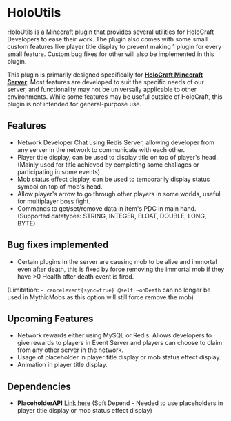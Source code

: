 
# HoloUtils

HoloUtils is a Minecraft plugin that provides several utilities for HoloCraft Developers to ease their work. 
The plugin also comes with some small custom features like player title display to prevent making 1 plugin for every small feature.
Custom bug fixes for other will also be implemented in this plugin.

This plugin is primarily designed specifically for [**HoloCraft Minecraft Server**](https://discord.gg/MaZzQpCCqf). Most features are developed to suit the specific needs of our server, and functionality may not be universally applicable to other environments. While some features may be useful outside of HoloCraft, this plugin is not intended for general-purpose use.

## Features
- Network Developer Chat using Redis Server, allowing developer from any server in the network to communicate with each other.
- Player title display, can be used to display title on top of player's head. (Mainly used for title achieved by completing some challages or participating in some events)
- Mob status effect display, can be used to temporarily display status symbol on top of mob's head.
- Allow player's arrow to go through other players in some worlds, useful for multiplayer boss fight.
- Commands to get/set/remove data in item's PDC in main hand. (Supported datatypes: STRING, INTEGER, FLOAT, DOUBLE, LONG, BYTE)

## Bug fixes implemented
- Certain plugins in the server are causing mob to be alive and immortal even after death, this is fixed by force removing the immortal mob if they have >0 Health after death event is fired.

(Limitation: `- cancelevent{sync=true} @self ~onDeath` can no longer be used in MythicMobs as this option will still force remove the mob)

## Upcoming Features
- Network rewards either using MySQL or Redis. Allows developers to give rewards to players in Event Server and players can choose to claim from any other server in the network.
- Usage of placeholder in player title display or mob status effect display.
- Animation in player title display.

## Dependencies
- **PlaceholderAPI** [Link here](https://www.spigotmc.org/resources/placeholderapi.6245/) (Soft Depend - Needed to use placeholders in player title display or mob status effect display)
  
